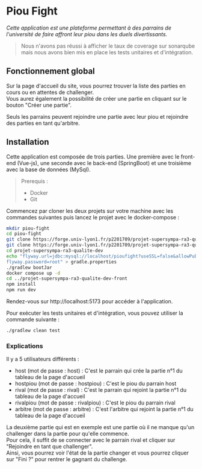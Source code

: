 # Piou Fight  
  
_Cette application est une plateforme permettant à des parrains de l'université de faire affront leur piou dans les duels divertissants._  
  
> Nous n'avons pas réussi à afficher le taux de coverage sur sonarqube mais nous avons bien mis en place les tests unitaires et d'intégration.  
  
## Fonctionnement global  
  
Sur la page d'accueil du site, vous pourrez trouver la liste des parties en cours ou en attentes de challenger.  
Vous aurez également la possibilité de créer une partie en cliquant sur le bouton "Créer une partie".  
  
Seuls les parrains peuvent rejoindre une partie avec leur piou et rejoindre des parties en tant qu'arbitre.  
  
## Installation  
  
Cette application est composée de trois parties. Une première avec le front-end (Vue-js), une seconde avec le back-end (SpringBoot) et une troisième avec la base de données (MySql).  
  
> Prerequis :  
> - Docker  
> - Git  
  
Commencez par cloner les deux projets sur votre machine avec les commandes suivantes puis lancez le projet avec le docker-compose :  
```bash  
mkdir piou-fight
cd piou-fight
git clone https://forge.univ-lyon1.fr/p2201709/projet-supersympa-ra3-qualite-dev.git
git clone https://forge.univ-lyon1.fr/p2201709/projet-supersympa-ra3-qualite-dev-front.git
cd projet-supersympa-ra3-qualite-dev
echo "flyway.url=jdbc:mysql://localhost/pioufight?useSSL=false&allowPublicKeyRetrieval=trueflyway.user=root  
flyway.password=root" > gradle.properties  
./gradlew bootJar
docker compose up -d
cd ../projet-supersympa-ra3-qualite-dev-front
npm install
npm run dev
```  
  
Rendez-vous sur http://localhost:5173 pour accéder à l'application.  

Pour exécuter les tests unitaires et d'intégration, vous pouvez utiliser la commande suivante :  
```bash  
./gradlew clean test
```
  
### Explications  
  
Il y a 5 utilisateurs différents :  
- host (mot de passe : host) : C'est le parrain qui crée la partie n°1 du tableau de la page d'accueil  
- hostpiou (mot de passe : hostpiou) : C'est le piou du parrain host  
- rival (mot de passe : rival) : C'est le parrain qui rejoint la partie n°1 du tableau de la page d'accueil  
- rivalpiou (mot de passe : rivalpiou) : C'est le piou du parrain rival  
- arbitre (mot de passe : arbitre) : C'est l'arbitre qui rejoint la partie n°1 du tableau de la page d'accueil  
  
La deuxième partie qui est en exemple est une partie où il ne manque qu'un challenger dans la partie pour qu'elle commence.  
Pour cela, il suffit de se connecter avec le parrain rival et cliquer sur "Rejoindre en tant que challenger".  
Ainsi, vous pourrez voir l'état de la partie changer et vous pourrez cliquer sur "Fini ?" pour rentrer le gagnant du challenge.


